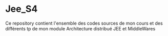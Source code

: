 # Jee_S4
Ce repository contient l'ensemble des codes sources de mon cours et des différents tp de mon module Architecture distribué JEE et MiddleWares
